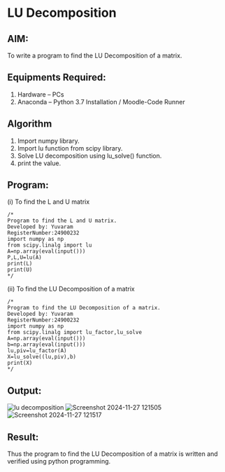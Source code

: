 # LU Decomposition 

## AIM:
To write a program to find the LU Decomposition of a matrix.

## Equipments Required:
1. Hardware – PCs
2. Anaconda – Python 3.7 Installation / Moodle-Code Runner

## Algorithm
1. Import numpy library.
2. Import lu function from scipy library.
3. Solve LU decomposition using lu_solve() function.
4. print the value.

## Program:
(i) To find the L and U matrix
```
/*
Program to find the L and U matrix.
Developed by: Yuvaram
RegisterNumber:24900232
import numpy as np
from scipy.linalg import lu
A=np.array(eval(input()))
P,L,U=lu(A)
print(L)
print(U)
*/
```
(ii) To find the LU Decomposition of a matrix
```
/*
Program to find the LU Decomposition of a matrix.
Developed by: Yuvaram
RegisterNumber:24900232
import numpy as np
from scipy.linalg import lu_factor,lu_solve
A=np.array(eval(input()))
b=np.array(eval(input()))
lu,piv=lu_factor(A)
X=lu_solve((lu,piv),b)
print(X)
*/
```

## Output:
![lu decomposition]()
![Screenshot 2024-11-27 121505](https://github.com/user-attachments/assets/0064ba69-b803-4bb3-b36f-08d1defb3936)
![Screenshot 2024-11-27 121517](https://github.com/user-attachments/assets/48fd3fe0-458b-484b-bbfb-57e6e3632645)


## Result:
Thus the program to find the LU Decomposition of a matrix is written and verified using python programming.

